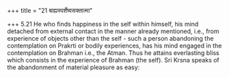 +++
title = "21 बाह्यस्पर्शेष्वसक्तात्मा"

+++
5.21 He who finds happiness in the self within himself, his mind detached from external contact in the manner already mentioned, i.e.,
from experience of objects other than the self - such a person abandoning the contemplation on Prakrti or bodily experiences, has his mind engaged in the contemplation on Brahman i.e., the Atman. Thus he attains everlasting bliss which consists in the experience of Brahman
(the self). Sri Krsna speaks of the abandonment of material pleasure as easy:
